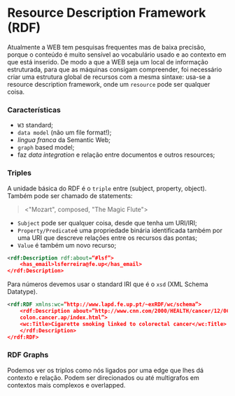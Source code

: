 # Resource Description Framework (RDF)

Atualmente a WEB tem pesquisas frequentes mas de baixa precisão, porque o conteúdo é muito sensível ao vocabulário usado e ao contexto em que está inserido. De modo a que a WEB seja um local de informação estruturada, para que as máquinas consigam compreender, foi necessário criar uma estrutura global de recursos com a mesma sintaxe: usa-se a resource description framework, onde um `resource` pode ser qualquer coisa.

### Características

-  `W3` standard;
-  `data model` (não um file format!);
- *lingua franca* da Semantic Web;
- `graph` based model;
- faz *data integration* e relação entre documentos e outros resources;

### Triples

A unidade básica do RDF é o `triple` entre (subject, property, object). Também pode ser chamado de statements:

> <"Mozart", composed, "The Magic Flute"> <br>

- `Subject` pode ser qualquer coisa, desde que tenha um URI/IRI;
- `Property/Predicate`é uma propriedade binária identificada também por uma URI que descreve relações entre os recursos das pontas;
- `Value` é também um novo recurso;

```xml
<rdf:Description rdf:about=“#lsf”>
    <has_email>lsferreira@fe.up</has_email>
</rdf:Description>
```

Para números devemos usar o standard IRI que é o `xsd` (XML Schema Datatype).

```xml
<rdf:RDF xmlns:wc=”http://www.lapd.fe.up.pt/~exRDF/wc/schema”>
    <rdf:Description about=”http://www.cnn.com/2000/HEALTH/cancer/12/06/
    colon.cancer.ap/index.html”>
    <wc:Title>Cigarette smoking linked to colorectal cancer</wc:Title>
    </rdf:Description>
</rdf:RDF>
```

### RDF Graphs

Podemos ver os triplos como nós ligados por uma edge que lhes dá contexto e relação. Podem ser direcionados ou até multigrafos em contextos mais complexos e overlapped.

